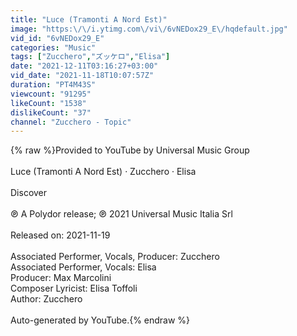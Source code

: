 ```yaml
---
title: "Luce (Tramonti A Nord Est)"
image: "https:\/\/i.ytimg.com\/vi\/6vNEDox29_E\/hqdefault.jpg"
vid_id: "6vNEDox29_E"
categories: "Music"
tags: ["Zucchero","ズッケロ","Elisa"]
date: "2021-12-11T03:16:27+03:00"
vid_date: "2021-11-18T10:07:57Z"
duration: "PT4M43S"
viewcount: "91295"
likeCount: "1538"
dislikeCount: "37"
channel: "Zucchero - Topic"
---
```

{% raw %}Provided to YouTube by Universal Music Group<br /><br />Luce (Tramonti A Nord Est) · Zucchero · Elisa<br /><br />Discover<br /><br />℗ A Polydor release; ℗ 2021 Universal Music Italia Srl<br /><br />Released on: 2021-11-19<br /><br />Associated  Performer, Vocals, Producer: Zucchero<br />Associated  Performer, Vocals: Elisa<br />Producer: Max Marcolini<br />Composer  Lyricist: Elisa Toffoli<br />Author: Zucchero<br /><br />Auto-generated by YouTube.{% endraw %}
